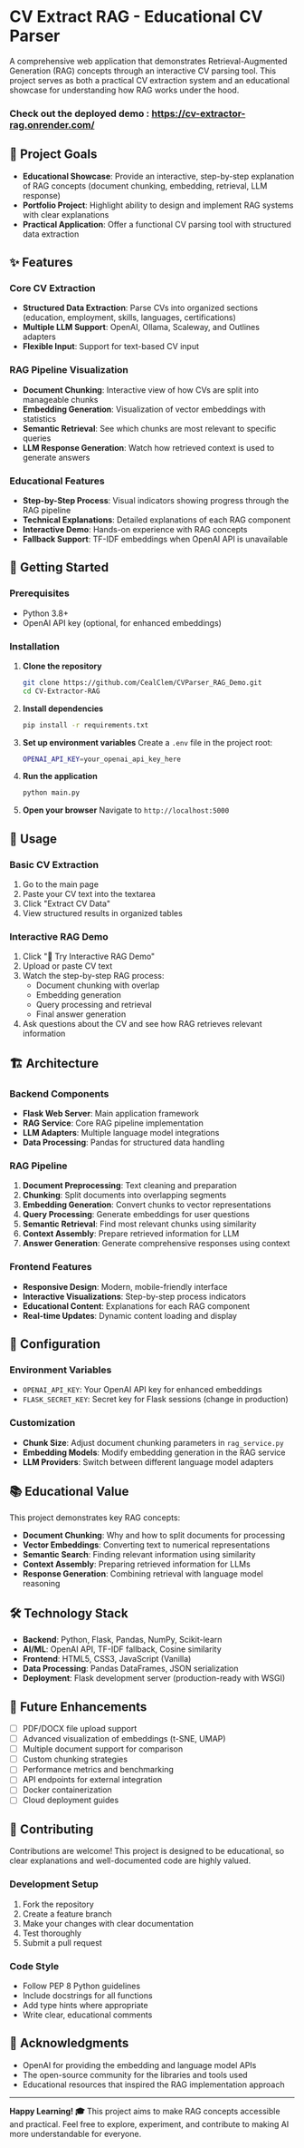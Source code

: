 # CV Extract RAG - Educational CV Parser

A comprehensive web application that demonstrates Retrieval-Augmented Generation (RAG) concepts through an interactive CV parsing tool. This project serves as both a practical CV extraction system and an educational showcase for understanding how RAG works under the hood.

### Check out the deployed demo : https://cv-extractor-rag.onrender.com/ 

## 🎯 Project Goals

- **Educational Showcase**: Provide an interactive, step-by-step explanation of RAG concepts (document chunking, embedding, retrieval, LLM response)
- **Portfolio Project**: Highlight ability to design and implement RAG systems with clear explanations
- **Practical Application**: Offer a functional CV parsing tool with structured data extraction

## ✨ Features

### Core CV Extraction
- **Structured Data Extraction**: Parse CVs into organized sections (education, employment, skills, languages, certifications)
- **Multiple LLM Support**: OpenAI, Ollama, Scaleway, and Outlines adapters
- **Flexible Input**: Support for text-based CV input

### RAG Pipeline Visualization
- **Document Chunking**: Interactive view of how CVs are split into manageable chunks
- **Embedding Generation**: Visualization of vector embeddings with statistics
- **Semantic Retrieval**: See which chunks are most relevant to specific queries
- **LLM Response Generation**: Watch how retrieved context is used to generate answers

### Educational Features
- **Step-by-Step Process**: Visual indicators showing progress through the RAG pipeline
- **Technical Explanations**: Detailed explanations of each RAG component
- **Interactive Demo**: Hands-on experience with RAG concepts
- **Fallback Support**: TF-IDF embeddings when OpenAI API is unavailable

## 🚀 Getting Started

### Prerequisites
- Python 3.8+
- OpenAI API key (optional, for enhanced embeddings)

### Installation

1. **Clone the repository**
   ```bash
   git clone https://github.com/CealClem/CVParser_RAG_Demo.git
   cd CV-Extractor-RAG
   ```

2. **Install dependencies**
   ```bash
   pip install -r requirements.txt
   ```

3. **Set up environment variables**
   Create a `.env` file in the project root:
   ```bash
   OPENAI_API_KEY=your_openai_api_key_here
   ```

4. **Run the application**
   ```bash
   python main.py
   ```

5. **Open your browser**
   Navigate to `http://localhost:5000`

## 📖 Usage

### Basic CV Extraction
1. Go to the main page
2. Paste your CV text into the textarea
3. Click "Extract CV Data"
4. View structured results in organized tables

### Interactive RAG Demo
1. Click "🚀 Try Interactive RAG Demo"
2. Upload or paste CV text
3. Watch the step-by-step RAG process:
   - Document chunking with overlap
   - Embedding generation
   - Query processing and retrieval
   - Final answer generation
4. Ask questions about the CV and see how RAG retrieves relevant information

## 🏗️ Architecture

### Backend Components
- **Flask Web Server**: Main application framework
- **RAG Service**: Core RAG pipeline implementation
- **LLM Adapters**: Multiple language model integrations
- **Data Processing**: Pandas for structured data handling

### RAG Pipeline
1. **Document Preprocessing**: Text cleaning and preparation
2. **Chunking**: Split documents into overlapping segments
3. **Embedding Generation**: Convert chunks to vector representations
4. **Query Processing**: Generate embeddings for user questions
5. **Semantic Retrieval**: Find most relevant chunks using similarity
6. **Context Assembly**: Prepare retrieved information for LLM
7. **Answer Generation**: Generate comprehensive responses using context

### Frontend Features
- **Responsive Design**: Modern, mobile-friendly interface
- **Interactive Visualizations**: Step-by-step process indicators
- **Educational Content**: Explanations for each RAG component
- **Real-time Updates**: Dynamic content loading and display

## 🔧 Configuration

### Environment Variables
- `OPENAI_API_KEY`: Your OpenAI API key for enhanced embeddings
- `FLASK_SECRET_KEY`: Secret key for Flask sessions (change in production)

### Customization
- **Chunk Size**: Adjust document chunking parameters in `rag_service.py`
- **Embedding Models**: Modify embedding generation in the RAG service
- **LLM Providers**: Switch between different language model adapters

## 📚 Educational Value

This project demonstrates key RAG concepts:

- **Document Chunking**: Why and how to split documents for processing
- **Vector Embeddings**: Converting text to numerical representations
- **Semantic Search**: Finding relevant information using similarity
- **Context Assembly**: Preparing retrieved information for LLMs
- **Response Generation**: Combining retrieval with language model reasoning

## 🛠️ Technology Stack

- **Backend**: Python, Flask, Pandas, NumPy, Scikit-learn
- **AI/ML**: OpenAI API, TF-IDF fallback, Cosine similarity
- **Frontend**: HTML5, CSS3, JavaScript (Vanilla)
- **Data Processing**: Pandas DataFrames, JSON serialization
- **Deployment**: Flask development server (production-ready with WSGI)

## 🚧 Future Enhancements

- [ ] PDF/DOCX file upload support
- [ ] Advanced visualization of embeddings (t-SNE, UMAP)
- [ ] Multiple document support for comparison
- [ ] Custom chunking strategies
- [ ] Performance metrics and benchmarking
- [ ] API endpoints for external integration
- [ ] Docker containerization
- [ ] Cloud deployment guides

## 🤝 Contributing

Contributions are welcome! This project is designed to be educational, so clear explanations and well-documented code are highly valued.

### Development Setup
1. Fork the repository
2. Create a feature branch
3. Make your changes with clear documentation
4. Test thoroughly
5. Submit a pull request

### Code Style
- Follow PEP 8 Python guidelines
- Include docstrings for all functions
- Add type hints where appropriate
- Write clear, educational comments

## 🙏 Acknowledgments

- OpenAI for providing the embedding and language model APIs
- The open-source community for the libraries and tools used
- Educational resources that inspired the RAG implementation approach

---
**Happy Learning! 🎓** This project aims to make RAG concepts accessible and practical. Feel free to explore, experiment, and contribute to making AI more understandable for everyone.
